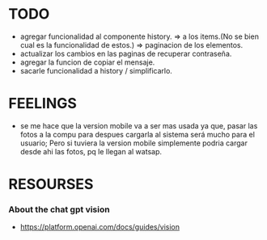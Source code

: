 # TODO

-   agregar funcionalidad al componente history.
    => a los items.(No se bien cual es la funcionalidad de estos.)
    => paginacion de los elementos.
-   actualizar los cambios en las paginas de recuperar contraseña.
-   agregar la funcion de copiar el mensaje.
-   sacarle funcionalidad a history / simplificarlo.

# FEELINGS

-   se me hace que la version mobile va a ser mas usada ya que, pasar las fotos a la compu para despues cargarla al sistema será mucho para el usuario; Pero si tuviera la version mobile simplemente podria cargar desde ahi las fotos, pq le llegan al watsap.

# RESOURSES

### About the chat gpt vision

-   https://platform.openai.com/docs/guides/vision
